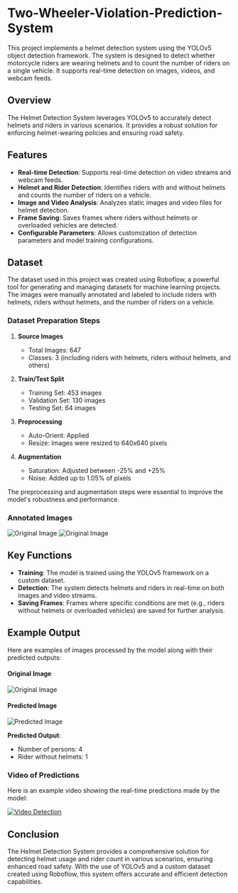 # Two-Wheeler-Violation-Prediction-System

This project implements a helmet detection system using the YOLOv5 object detection framework. The system is designed to detect whether motorcycle riders are wearing helmets and to count the number of riders on a single vehicle. It supports real-time detection on images, videos, and webcam feeds.

## Overview

The Helmet Detection System leverages YOLOv5 to accurately detect helmets and riders in various scenarios. It provides a robust solution for enforcing helmet-wearing policies and ensuring road safety.

## Features

- **Real-time Detection**: Supports real-time detection on video streams and webcam feeds.
- **Helmet and Rider Detection**: Identifies riders with and without helmets and counts the number of riders on a vehicle.
- **Image and Video Analysis**: Analyzes static images and video files for helmet detection.
- **Frame Saving**: Saves frames where riders without helmets or overloaded vehicles are detected.
- **Configurable Parameters**: Allows customization of detection parameters and model training configurations.

## Dataset

The dataset used in this project was created using Roboflow, a powerful tool for generating and managing datasets for machine learning projects. The images were manually annotated and labeled to include riders with helmets, riders without helmets, and the number of riders on a vehicle.

### Dataset Preparation Steps

1. **Source Images**
    - Total Images: 647
    - Classes: 3 (including riders with helmets, riders without helmets, and others)

2. **Train/Test Split**
    - Training Set: 453 images
    - Validation Set: 130 images
    - Testing Set: 64 images

3. **Preprocessing**
    - Auto-Orient: Applied
    - Resize: Images were resized to 640x640 pixels

4. **Augmentation**
    - Saturation: Adjusted between -25% and +25%
    - Noise: Added up to 1.05% of pixels

The preprocessing and augmentation steps were essential to improve the model's robustness and performance.

### Annotated Images

![Original Image](images/helmet.png)                      ![Original Image](images/person.png)

## Key Functions

- **Training**: The model is trained using the YOLOv5 framework on a custom dataset.
- **Detection**: The system detects helmets and riders in real-time on both images and video streams.
- **Saving Frames**: Frames where specific conditions are met (e.g., riders without helmets or overloaded vehicles) are saved for further analysis.

## Example Output

Here are examples of images processed by the model along with their predicted outputs:

#### Original Image

![Original Image](images/original.png)

#### Predicted Image

![Predicted Image](images/detected.png)

**Predicted Output**:
- Number of persons: 4
- Rider without helmets: 1

### Video of Predictions

Here is an example video showing the real-time predictions made by the model:

[![Video Detection](images/thumbnail.png)](https://drive.google.com/file/d/1uJlqjyKeLf5UAgiBZ-DYRwHqWHtpExPl/view?usp=sharing)

## Conclusion

The Helmet Detection System provides a comprehensive solution for detecting helmet usage and rider count in various scenarios, ensuring enhanced road safety. With the use of YOLOv5 and a custom dataset created using Roboflow, this system offers accurate and efficient detection capabilities.
